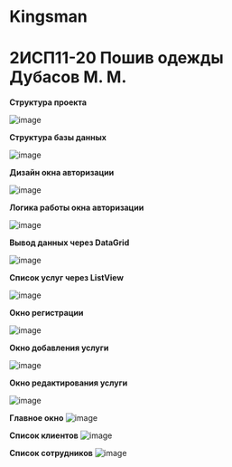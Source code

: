 # Kingsman

<h1>2ИСП11-20 Пошив одежды Дубасов М. М.</h1>
<b>Структура проекта</b>

![image](https://user-images.githubusercontent.com/80783715/224221657-691aee27-4e8b-4023-b123-d6e4f8fa553b.png)

<b>Структура базы данных</b>

![image](https://user-images.githubusercontent.com/80783715/224987098-c7ecb895-f342-4620-95cf-5715b0c372ec.png)

<b>Дизайн окна авторизации</b>

![image](https://user-images.githubusercontent.com/80783715/225836326-3688c056-4db1-454d-b4a9-0941ea7809ef.png)

<b>Логика работы окна авторизации</b>

![image](https://user-images.githubusercontent.com/80783715/226537782-1278aedc-57c2-4c67-aece-3045fc7c13a5.png)

<b>Вывод данных через DataGrid</b>

![image](https://user-images.githubusercontent.com/80783715/226537930-1a074926-9f90-4d6b-afd8-04a797d105e2.png)

<b>Список услуг через ListView</b>

![image](https://user-images.githubusercontent.com/80783715/227509279-667a3319-e241-4739-8899-15dbc15c0d3e.png)

<b>Окно регистрации</b>

![image](https://user-images.githubusercontent.com/80783715/227509504-f26c91a3-e67f-4dfb-980e-674546db3cc9.png)

<b>Окно добавления услуги</b>

![image](https://user-images.githubusercontent.com/80783715/229746689-1179b711-3229-4a5d-8779-49b56112abe6.png)

<b>Окно редактирования услуги</b>

![image](https://user-images.githubusercontent.com/80783715/230601432-1320ee5f-5aa3-4db9-a2fb-09298b9e1efc.png)

<b>Главное окно</b>
![image](https://user-images.githubusercontent.com/80783715/230915075-071c6bf1-215a-4153-96c8-715448283186.png)

<b>Список клиентов</b>
![image](https://user-images.githubusercontent.com/80783715/230915256-3f01a44a-75ba-448f-bf3f-5dcaaeda29bc.png)

<b>Список сотрудников</b>
![image](https://user-images.githubusercontent.com/80783715/230915331-7f8f7b99-fb6d-4318-bd49-57e8791596df.png)
